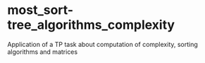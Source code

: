 # most_sort-tree_algorithms_complexity
Application of a TP task about computation of complexity, sorting algorithms and matrices 
